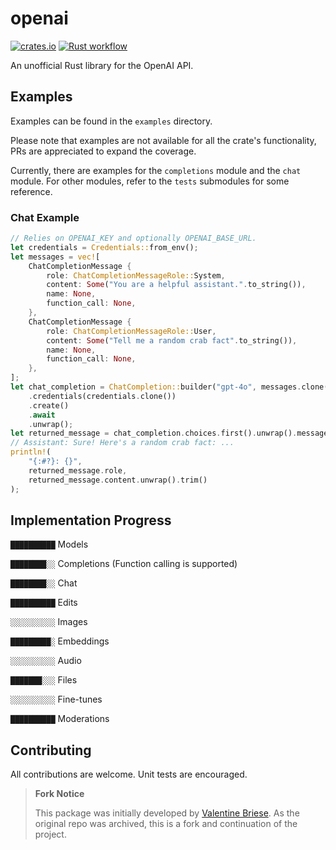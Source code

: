 # openai

[![crates.io](https://img.shields.io/crates/v/openai.svg)](https://crates.io/crates/openai/)
[![Rust workflow](https://github.com/rellfy/openai/actions/workflows/test.yml/badge.svg)](https://github.com/rellfy/openai/actions/workflows/test.yml)

An unofficial Rust library for the OpenAI API.

## Examples

Examples can be found in the `examples` directory.

Please note that examples are not available for all the crate's functionality,
PRs are appreciated to expand the coverage.

Currently, there are examples for the `completions` module and the `chat`
module.
For other modules, refer to the `tests` submodules for some reference.

### Chat Example

```rust
// Relies on OPENAI_KEY and optionally OPENAI_BASE_URL.
let credentials = Credentials::from_env();
let messages = vec![
    ChatCompletionMessage {
        role: ChatCompletionMessageRole::System,
        content: Some("You are a helpful assistant.".to_string()),
        name: None,
        function_call: None,
    },
    ChatCompletionMessage {
        role: ChatCompletionMessageRole::User,
        content: Some("Tell me a random crab fact".to_string()),
        name: None,
        function_call: None,
    },
];
let chat_completion = ChatCompletion::builder("gpt-4o", messages.clone())
    .credentials(credentials.clone())
    .create()
    .await
    .unwrap();
let returned_message = chat_completion.choices.first().unwrap().message.clone();
// Assistant: Sure! Here's a random crab fact: ...
println!(
    "{:#?}: {}",
    returned_message.role,
    returned_message.content.unwrap().trim()
);
```

## Implementation Progress

`██████████` Models

`████████░░` Completions (Function calling is supported)

`████████░░` Chat

`██████████` Edits

`░░░░░░░░░░` Images

`█████████░` Embeddings

`░░░░░░░░░░` Audio

`███████░░░` Files

`░░░░░░░░░░` Fine-tunes

`██████████` Moderations

## Contributing

All contributions are welcome. Unit tests are encouraged.

> **Fork Notice**
>
> This package was initially developed by [Valentine Briese](https://github.com/valentinegb/openai).
> As the original repo was archived, this is a fork and continuation of the project.

